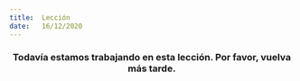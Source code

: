 ```yaml
---
title:  Lección
date:   16/12/2020
---
```


### <center>Todavía estamos trabajando en esta lección. Por favor, vuelva más tarde.</center>